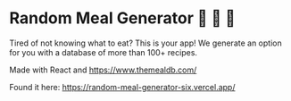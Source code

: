 # Random Meal Generator 🍔 🍟 🍕

Tired of not knowing what to eat?
This is your app!
We generate an option for you with a database of more than 100+ recipes.

Made with React and https://www.themealdb.com/


Found it here: https://random-meal-generator-six.vercel.app/